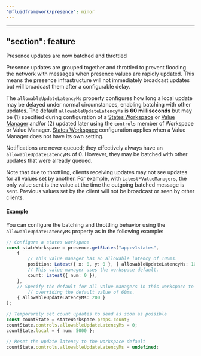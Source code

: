 ```yaml
---
"@fluidframework/presence": minor
---
```

---
"section": feature
---

Presence updates are now batched and throttled

Presence updates are grouped together and throttled to prevent flooding the network with messages when presence values are rapidly updated. This means the presence infrastructure will not immediately broadcast updates but will broadcast them after a configurable delay.

The `allowableUpdateLatencyMs` property configures how long a local update may be delayed under normal circumstances, enabling batching with other updates. The default `allowableUpdateLatencyMs` is **60 milliseconds** but may be (1) specified during configuration of a [States Workspace](https://github.com/microsoft/FluidFramework/tree/main/packages/framework/presence#value-managers#states-workspace) or [Value Manager](https://github.com/microsoft/FluidFramework/tree/main/packages/framework/presence#value-managers#value-managers) and/or (2) updated later using the `controls` member of Workspace or Value Manager. [States Workspace](https://github.com/microsoft/FluidFramework/tree/main/packages/framework/presence#value-managers#states-workspace) configuration applies when a Value Manager does not have its own setting.

Notifications are never queued; they effectively always have an `allowableUpdateLatencyMs` of 0. However, they may be batched with other updates that were already queued.

Note that due to throttling, clients receiving updates may not see updates for all values set by another. For example,
with `Latest*ValueManagers`, the only value sent is the value at the time the outgoing batched message is sent. Previous
values set by the client will not be broadcast or seen by other clients.

#### Example

You can configure the batching and throttling behavior using the `allowableUpdateLatencyMs` property as in the following example:

```ts
// Configure a states workspace
const stateWorkspace = presence.getStates("app:v1states",
	{
		// This value manager has an allowable latency of 100ms.
		position: Latest({ x: 0, y: 0 }, { allowableUpdateLatencyMs: 100 }),
		// This value manager uses the workspace default.
		count: Latest({ num: 0 }),
	},
	// Specify the default for all value managers in this workspace to 200ms,
		// overriding the default value of 60ms.
	{ allowableUpdateLatencyMs: 200 }
);

// Temporarily set count updates to send as soon as possible
const countState = stateWorkspace.props.count;
countState.controls.allowableUpdateLatencyMs = 0;
countState.local = { num: 5000 };

// Reset the update latency to the workspace default
countState.controls.allowableUpdateLatencyMs = undefined;
```
